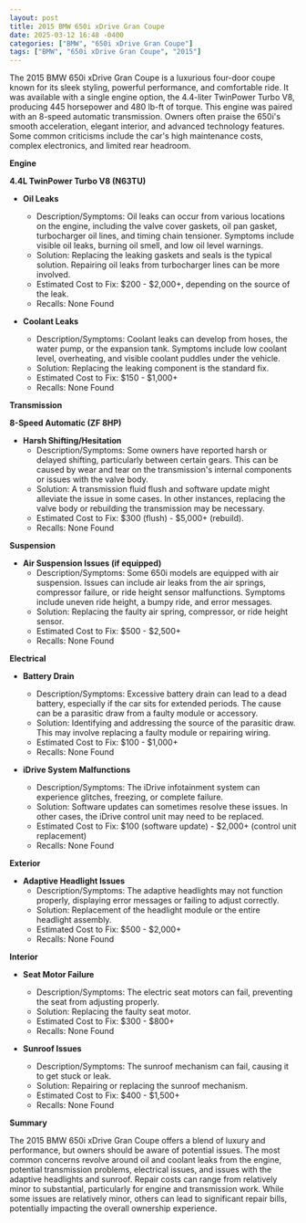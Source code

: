 ```yaml
---
layout: post
title: 2015 BMW 650i xDrive Gran Coupe
date: 2025-03-12 16:48 -0400
categories: ["BMW", "650i xDrive Gran Coupe"]
tags: ["BMW", "650i xDrive Gran Coupe", "2015"]
---
```

The 2015 BMW 650i xDrive Gran Coupe is a luxurious four-door coupe known for its sleek styling, powerful performance, and comfortable ride. It was available with a single engine option, the 4.4-liter TwinPower Turbo V8, producing 445 horsepower and 480 lb-ft of torque. This engine was paired with an 8-speed automatic transmission. Owners often praise the 650i's smooth acceleration, elegant interior, and advanced technology features. Some common criticisms include the car's high maintenance costs, complex electronics, and limited rear headroom.

**Engine**

**4.4L TwinPower Turbo V8 (N63TU)**

*   **Oil Leaks**
    *   Description/Symptoms: Oil leaks can occur from various locations on the engine, including the valve cover gaskets, oil pan gasket, turbocharger oil lines, and timing chain tensioner. Symptoms include visible oil leaks, burning oil smell, and low oil level warnings.
    *   Solution: Replacing the leaking gaskets and seals is the typical solution. Repairing oil leaks from turbocharger lines can be more involved.
    *   Estimated Cost to Fix: $200 - $2,000+, depending on the source of the leak.
    *   Recalls: None Found

*   **Coolant Leaks**
    *   Description/Symptoms: Coolant leaks can develop from hoses, the water pump, or the expansion tank. Symptoms include low coolant level, overheating, and visible coolant puddles under the vehicle.
    *   Solution: Replacing the leaking component is the standard fix.
    *   Estimated Cost to Fix: $150 - $1,000+
    *   Recalls: None Found

**Transmission**

**8-Speed Automatic (ZF 8HP)**

*   **Harsh Shifting/Hesitation**
    *   Description/Symptoms: Some owners have reported harsh or delayed shifting, particularly between certain gears. This can be caused by wear and tear on the transmission's internal components or issues with the valve body.
    *   Solution: A transmission fluid flush and software update might alleviate the issue in some cases. In other instances, replacing the valve body or rebuilding the transmission may be necessary.
    *   Estimated Cost to Fix: $300 (flush) - $5,000+ (rebuild).
    *   Recalls: None Found

**Suspension**

*   **Air Suspension Issues (if equipped)**
    *   Description/Symptoms: Some 650i models are equipped with air suspension. Issues can include air leaks from the air springs, compressor failure, or ride height sensor malfunctions. Symptoms include uneven ride height, a bumpy ride, and error messages.
    *   Solution: Replacing the faulty air spring, compressor, or ride height sensor.
    *   Estimated Cost to Fix: $500 - $2,500+
    *   Recalls: None Found

**Electrical**

*   **Battery Drain**
    *   Description/Symptoms: Excessive battery drain can lead to a dead battery, especially if the car sits for extended periods. The cause can be a parasitic draw from a faulty module or accessory.
    *   Solution: Identifying and addressing the source of the parasitic draw. This may involve replacing a faulty module or repairing wiring.
    *   Estimated Cost to Fix: $100 - $1,000+
    *   Recalls: None Found

*   **iDrive System Malfunctions**
    *   Description/Symptoms: The iDrive infotainment system can experience glitches, freezing, or complete failure.
    *   Solution: Software updates can sometimes resolve these issues. In other cases, the iDrive control unit may need to be replaced.
    *   Estimated Cost to Fix: $100 (software update) - $2,000+ (control unit replacement)
    *   Recalls: None Found

**Exterior**

*   **Adaptive Headlight Issues**
    *   Description/Symptoms: The adaptive headlights may not function properly, displaying error messages or failing to adjust correctly.
    *   Solution: Replacement of the headlight module or the entire headlight assembly.
    *   Estimated Cost to Fix: $500 - $2,000+
    *   Recalls: None Found

**Interior**

*   **Seat Motor Failure**
    *   Description/Symptoms: The electric seat motors can fail, preventing the seat from adjusting properly.
    *   Solution: Replacing the faulty seat motor.
    *   Estimated Cost to Fix: $300 - $800+
    *   Recalls: None Found

*   **Sunroof Issues**
    *   Description/Symptoms: The sunroof mechanism can fail, causing it to get stuck or leak.
    *   Solution: Repairing or replacing the sunroof mechanism.
    *   Estimated Cost to Fix: $400 - $1,500+
    *   Recalls: None Found

**Summary**

The 2015 BMW 650i xDrive Gran Coupe offers a blend of luxury and performance, but owners should be aware of potential issues. The most common concerns revolve around oil and coolant leaks from the engine, potential transmission problems, electrical issues, and issues with the adaptive headlights and sunroof. Repair costs can range from relatively minor to substantial, particularly for engine and transmission work. While some issues are relatively minor, others can lead to significant repair bills, potentially impacting the overall ownership experience.

